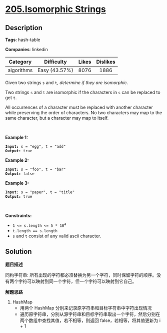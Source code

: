 # [205.Isomorphic Strings](https://leetcode.com/problems/isomorphic-strings/description/)

## Description

**Tags**: hash-table

**Companies**: linkedin

| Category | Difficulty | Likes | Dislikes |
| :------: | :--------: | :---: | :------: |
| algorithms | Easy (43.57%) | 8076 | 1886 |

<p>Given two strings <code>s</code> and <code>t</code>, <em>determine if they are isomorphic</em>.</p>
<p>Two strings <code>s</code> and <code>t</code> are isomorphic if the characters in <code>s</code> can be replaced to get <code>t</code>.</p>
<p>All occurrences of a character must be replaced with another character while preserving the order of characters. No two characters may map to the same character, but a character may map to itself.</p>
<p>&nbsp;</p>
<p><strong class="example">Example 1:</strong></p>
<pre><code><strong>Input:</strong> s = "egg", t = "add"
<strong>Output:</strong> true</code></pre><p><strong class="example">Example 2:</strong></p>
<pre><code><strong>Input:</strong> s = "foo", t = "bar"
<strong>Output:</strong> false</code></pre><p><strong class="example">Example 3:</strong></p>
<pre><code><strong>Input:</strong> s = "paper", t = "title"
<strong>Output:</strong> true</code></pre>
<p>&nbsp;</p>
<p><strong>Constraints:</strong></p>
<ul>
  <li><code>1 &lt;= s.length &lt;= 5 * 10<sup>4</sup></code></li>
  <li><code>t.length == s.length</code></li>
  <li><code>s</code> and <code>t</code> consist of any valid ascii character.</li>
</ul>

## Solution

**题目描述**

同构字符串: 所有出现的字符都必须替换为另一个字符，同时保留字符的顺序。没有两个字符可以映射到同一个字符，但一个字符可以映射到它自己。

**解题思路**

1. HashMap
   - 用两个 HashMap 分别来记录原字符串和目标字符串中字符出现情况
   - 遍历原字符串，分别从源字符串和目标字符串取出一个字符，然后分别在两个数组中查找其值，若不相等，则返回 false，若相等，将其值更新为 i + 1

